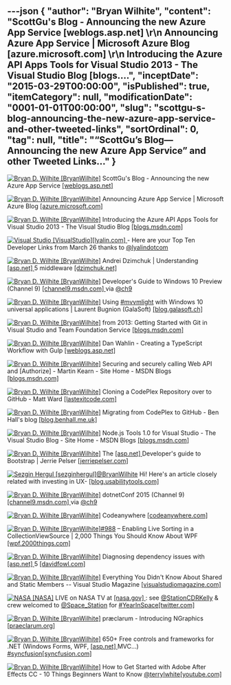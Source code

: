 ---json
{
  "author": "Bryan Wilhite",
  "content": "ScottGu's Blog - Announcing the new Azure App Service [weblogs.asp.net] \r\n      Announcing Azure App Service | Microsoft Azure Blog [azure.microsoft.com] \r\n      Introducing the Azure API Apps Tools for Visual Studio 2013 - The Visual Studio Blog [blogs....",
  "inceptDate": "2015-03-29T00:00:00",
  "isPublished": true,
  "itemCategory": null,
  "modificationDate": "0001-01-01T00:00:00",
  "slug": "scottgu-s-blog-announcing-the-new-azure-app-service-and-other-tweeted-links",
  "sortOrdinal": 0,
  "tag": null,
  "title": "“ScottGu’s Blog—Announcing the new Azure App Service” and other Tweeted Links…"
}
---

[<img alt="Bryan D. Wilhite [BryanWilhite]" src="https://songhay.blob.core.windows.net/shared-social-twitter/BryanWilhite.jpeg">](http://t.co/UNdqV0Z1zz "Bryan D. Wilhite [BryanWilhite]") ScottGu's Blog - Announcing the new Azure App Service [[weblogs.asp.net] ](http://weblogs.asp.net/scottgu/announcing-the-new-azure-app-service)

[<img alt="Bryan D. Wilhite [BryanWilhite]" src="https://songhay.blob.core.windows.net/shared-social-twitter/BryanWilhite.jpeg">](http://t.co/UNdqV0Z1zz "Bryan D. Wilhite [BryanWilhite]") Announcing Azure App Service | Microsoft Azure Blog [[azure.microsoft.com] ](http://azure.microsoft.com/blog/2015/03/24/announcing-azure-app-service/)

[<img alt="Bryan D. Wilhite [BryanWilhite]" src="https://songhay.blob.core.windows.net/shared-social-twitter/BryanWilhite.jpeg">](http://t.co/UNdqV0Z1zz "Bryan D. Wilhite [BryanWilhite]") Introducing the Azure API Apps Tools for Visual Studio 2013 - The Visual Studio Blog [[blogs.msdn.com] ](http://blogs.msdn.com/b/visualstudio/archive/2015/03/24/introducing-the-azure-api-apps-tools-for-visual-studio-2013.aspx)

[<img alt="Visual Studio [VisualStudio]" src="https://songhay.blob.core.windows.net/shared-social-twitter/VisualStudio.png">](http://t.co/OqnL9IGcUY "Visual Studio [VisualStudio]")[[lyalin.com] ](http://www.lyalin.com/2015/03/26/visual-studio-developer-top-ten-for-march-26th-2015/) - Here are your Top Ten Developer Links from March 26 thanks to [@lyalindotcom](http://twitter.com/lyalindotcom)

[<img alt="Bryan D. Wilhite [BryanWilhite]" src="https://songhay.blob.core.windows.net/shared-social-twitter/BryanWilhite.jpeg">](http://t.co/UNdqV0Z1zz "Bryan D. Wilhite [BryanWilhite]") Andrei Dzimchuk | Understanding [[asp.net] ](http://www.asp.net/) 5 middleware [[dzimchuk.net] ](http://dzimchuk.net/post/Understanding-ASPNET-5-middleware)

[<img alt="Bryan D. Wilhite [BryanWilhite]" src="https://songhay.blob.core.windows.net/shared-social-twitter/BryanWilhite.jpeg">](http://t.co/UNdqV0Z1zz "Bryan D. Wilhite [BryanWilhite]") Developer's Guide to Windows 10 Preview (Channel 9) [[channel9.msdn.com] ](https://channel9.msdn.com/Series/Developers-Guide-to-Windows-10-Preview) via [@ch9](http://twitter.com/ch9)

[<img alt="Bryan D. Wilhite [BryanWilhite]" src="https://songhay.blob.core.windows.net/shared-social-twitter/BryanWilhite.jpeg">](http://t.co/UNdqV0Z1zz "Bryan D. Wilhite [BryanWilhite]") Using [#mvvmlight](http://search.twitter.com/search?q=%23mvvmlight) with Windows 10 universal applications | Laurent Bugnion (GalaSoft) [[blog.galasoft.ch] ](http://blog.galasoft.ch/posts/2015/03/using-mvvmlight-with-windows-10-universal-applications/)

[<img alt="Bryan D. Wilhite [BryanWilhite]" src="https://songhay.blob.core.windows.net/shared-social-twitter/BryanWilhite.jpeg">](http://t.co/UNdqV0Z1zz "Bryan D. Wilhite [BryanWilhite]") from 2013: Getting Started with Git in Visual Studio and Team Foundation Service [[blogs.msdn.com] ](http://blogs.msdn.com/b/visualstudioalm/archive/2013/01/30/getting-started-with-git-in-visual-studio-and-team-foundation-service.aspx)

[<img alt="Bryan D. Wilhite [BryanWilhite]" src="https://songhay.blob.core.windows.net/shared-social-twitter/BryanWilhite.jpeg">](http://t.co/UNdqV0Z1zz "Bryan D. Wilhite [BryanWilhite]") Dan Wahlin - Creating a TypeScript Workflow with Gulp [[weblogs.asp.net] ](http://weblogs.asp.net/dwahlin/creating-a-typescript-workflow-with-gulp)

[<img alt="Bryan D. Wilhite [BryanWilhite]" src="https://songhay.blob.core.windows.net/shared-social-twitter/BryanWilhite.jpeg">](http://t.co/UNdqV0Z1zz "Bryan D. Wilhite [BryanWilhite]") Securing and securely calling Web API and [Authorize] - Martin Kearn - Site Home - MSDN Blogs [[blogs.msdn.com] ](http://blogs.msdn.com/b/martinkearn/archive/2015/03/25/securing-and-working-securely-with-web-api.aspx)

[<img alt="Bryan D. Wilhite [BryanWilhite]" src="https://songhay.blob.core.windows.net/shared-social-twitter/BryanWilhite.jpeg">](http://t.co/UNdqV0Z1zz "Bryan D. Wilhite [BryanWilhite]") Cloning a CodePlex Repository over to GitHub - Matt Ward [[lastexitcode.com] ](http://lastexitcode.com/blog/2012/09/26/CloneCodePlexRepositoryToGitHub/)

[<img alt="Bryan D. Wilhite [BryanWilhite]" src="https://songhay.blob.core.windows.net/shared-social-twitter/BryanWilhite.jpeg">](http://t.co/UNdqV0Z1zz "Bryan D. Wilhite [BryanWilhite]") Migrating from CodePlex to GitHub - Ben Hall's blog [[blog.benhall.me.uk] ](http://blog.benhall.me.uk/2009/12/migrating-from-codeplex-to-github/)

[<img alt="Bryan D. Wilhite [BryanWilhite]" src="https://songhay.blob.core.windows.net/shared-social-twitter/BryanWilhite.jpeg">](http://t.co/UNdqV0Z1zz "Bryan D. Wilhite [BryanWilhite]") Node.js Tools 1.0 for Visual Studio - The Visual Studio Blog - Site Home - MSDN Blogs [[blogs.msdn.com] ](http://blogs.msdn.com/b/visualstudio/archive/2015/03/25/node-js-tools-1-0-for-visual-studio.aspx)

[<img alt="Bryan D. Wilhite [BryanWilhite]" src="https://songhay.blob.core.windows.net/shared-social-twitter/BryanWilhite.jpeg">](http://t.co/UNdqV0Z1zz "Bryan D. Wilhite [BryanWilhite]") The [[asp.net] ](http://www.asp.net/) Developer's guide to Bootstrap | Jerrie Pelser [[jerriepelser.com] ](http://www.jerriepelser.com/blog/aspnet-developers-index-to-bootstrap)

[<img alt="Sezgin Hergul [sezginhergul]" src="https://songhay.blob.core.windows.net/shared-social-twitter/sezginhergul.jpeg">](http://t.co/xAG6QlELkV "Sezgin Hergul [sezginhergul]")[@BryanWilhite](http://twitter.com/BryanWilhite) Hi! Here's an article closely related with investing in UX- [[blog.usabilitytools.com] ](http://blog.usabilitytools.com/4-reasons-ux-research/)

[<img alt="Bryan D. Wilhite [BryanWilhite]" src="https://songhay.blob.core.windows.net/shared-social-twitter/BryanWilhite.jpeg">](http://t.co/UNdqV0Z1zz "Bryan D. Wilhite [BryanWilhite]") dotnetConf 2015 (Channel 9) [[channel9.msdn.com] ](http://channel9.msdn.com/Events/dotnetConf/2015) via [@ch9](http://twitter.com/ch9)

[<img alt="Bryan D. Wilhite [BryanWilhite]" src="https://songhay.blob.core.windows.net/shared-social-twitter/BryanWilhite.jpeg">](http://t.co/UNdqV0Z1zz "Bryan D. Wilhite [BryanWilhite]") Codeanywhere [[codeanywhere.com] ](https://codeanywhere.com/)

[<img alt="Bryan D. Wilhite [BryanWilhite]" src="https://songhay.blob.core.windows.net/shared-social-twitter/BryanWilhite.jpeg">](http://t.co/UNdqV0Z1zz "Bryan D. Wilhite [BryanWilhite]")[#988](http://search.twitter.com/search?q=%23988) – Enabling Live Sorting in a CollectionViewSource | 2,000 Things You Should Know About WPF [[wpf.2000things.com] ](http://wpf.2000things.com/2014/01/16/988-enabling-live-sorting-in-a-collectionviewsource/)

[<img alt="Bryan D. Wilhite [BryanWilhite]" src="https://songhay.blob.core.windows.net/shared-social-twitter/BryanWilhite.jpeg">](http://t.co/UNdqV0Z1zz "Bryan D. Wilhite [BryanWilhite]") Diagnosing dependency issues with [[asp.net] ](http://www.asp.net/) 5 [[davidfowl.com] ](http://davidfowl.com/diagnosing-dependency-issues-with-asp-net-5/)

[<img alt="Bryan D. Wilhite [BryanWilhite]" src="https://songhay.blob.core.windows.net/shared-social-twitter/BryanWilhite.jpeg">](http://t.co/UNdqV0Z1zz "Bryan D. Wilhite [BryanWilhite]") Everything You Didn't Know About Shared and Static Members -- Visual Studio Magazine [[visualstudiomagazine.com] ](https://visualstudiomagazine.com/articles/2015/03/01/shared-and-static-members.aspx)

[<img alt="NASA [NASA]" src="https://songhay.blob.core.windows.net/shared-social-twitter/NASA.jpg">](http://t.co/TcEE6O9Jfb "NASA [NASA]") LIVE on NASA TV at [[nasa.gov] ](http://www.nasa.gov/multimedia/nasatv/index.html): see [@StationCDRKelly](http://twitter.com/StationCDRKelly) &amp; crew welcomed to [@Space_Station](http://twitter.com/Space_Station) for [#YearInSpace](http://search.twitter.com/search?q=%23YearInSpace)[[twitter.com] ](https://twitter.com/NASA/status/581649120739397632/photo/1)

[<img alt="Bryan D. Wilhite [BryanWilhite]" src="https://songhay.blob.core.windows.net/shared-social-twitter/BryanWilhite.jpeg">](http://t.co/UNdqV0Z1zz "Bryan D. Wilhite [BryanWilhite]") præclarum - Introducing NGraphics [[praeclarum.org] ](http://praeclarum.org/post/113814379658/introducing-ngraphics)

[<img alt="Bryan D. Wilhite [BryanWilhite]" src="https://songhay.blob.core.windows.net/shared-social-twitter/BryanWilhite.jpeg">](http://t.co/UNdqV0Z1zz "Bryan D. Wilhite [BryanWilhite]") 650+ Free controls and frameworks for .NET (Windows Forms, WPF, [[asp.net] ](http://www.asp.net/) MVC...) [#syncfusion](http://search.twitter.com/search?q=%23syncfusion)[[syncfusion.com] ](http://www.syncfusion.com/products/communitylicense)

[<img alt="Bryan D. Wilhite [BryanWilhite]" src="https://songhay.blob.core.windows.net/shared-social-twitter/BryanWilhite.jpeg">](http://t.co/UNdqV0Z1zz "Bryan D. Wilhite [BryanWilhite]") How to Get Started with Adobe After Effects CC - 10 Things Beginners Want to Know [@terrylwhite](http://twitter.com/terrylwhite)[[youtube.com] ](https://www.youtube.com/watch?v=8LtY7qWWyAY&feature=youtube_gdata_player)
